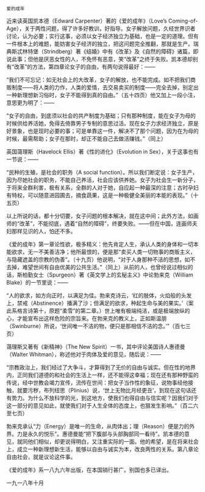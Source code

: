     爱的成年 

   近来读英国凯本德（Edward Carpenter）著的《爱的成年》（Love’s Coming-of-Age），关于两性问题，得了许多好教训，好指导。女子解放问题，久经世界识者讨论，认为必要；实行这事，必须以女子经济独立为基础，也是一定的道理。但有一件根本上的难题，能妨害女子经济的独立，把这问题完全推翻，那就是生产。瑞典斯忒林特堡（Strindberg）著《结婚》中有《改革》及《自然的障碍》诸篇，即说此事；但他是厌恶女性的人，不免怀有恶意，笑“改革”之终于失败。凯本德却别有“改革”的方法，第四章论女子的自由，有两句说得最好：——

   “我们不可忘记：如无社会上的大改革，女子的解放，也不能完成。如不把我们商贩制度——将人类的力作，人类的爱情，去交易卖买的制度——完全去掉，别定出一种新理想新习俗时，女子不能得到真的自由。”（五十四页）他又加上一段小注，意思更为明了：——

   “女子的自由，到底须以社会的共产制度为基础；只有那种制度，能在女子为母的时候供给养活她，免得去倚靠男子专制的意思过活。现在女子力求经济独立，原是好景象，也是现时必要的事；可是单靠这一件，解决不了那个问题，因为在为母的时候，最需帮助；女子在那时，却正不能自己去做活赚钱。”（同上）

   英国蔼理斯（Havelock Ellis）著《性的进化》（Evolution in Sex），关于这事也有一节说：——

   “民种的生殖，是社会的职务（A social function）。所以我们断定说：女子生产，因为尽她社会的职务，不能自己养活，社会应该供养她。女子为社会生一新分子，于将来全群利害，极有关系，全群的人对于她，自应起一种最深的注意；古时孕妇有特权，可以随意进园圃去，摘食蔬果，这是一种极健全美丽的本能的表现。”（十五页）

   以上所说的话，都十分切要，女子问题的根本解决，就在这中间；此外方法，如画师的“改革”，不能彻底，遇着“自然的障碍”，终要失败。——但在中国，连画师夫妇那样见识的人，怕还不多。

   《爱的成年》第一章论性欲，极多精义：他先肯定人生，承认人类的身体和一切本能欲求，无一不美善洁净；他所最恨的，便是那“卖买人类一切物事的商贩主义，与隐藏遮盖的宗教的伪善”。（十九页）他说明，“对于人身那种不洁的思想，如不去掉，难望世间有自由优美的公共生活。”（同上）从前的人，也曾经说过相似的话，斯柏勤女士（Spurgeon）著《英文学上的玄秘主义》中论勃来克（William Blake）的一节里说：——

   “人的欲求，如方向正时，以满足为佳。勃来克诗云，‘红的肢体，火焰般的头发上，禁戒（Abstinence）播满了沙；但满足的欲求，种起生命与美的果实。’（案此系格言诗第十，原题“柔雪”的第二章。）世上唯有极端纯洁，或是极端放纵的心，才能宣布出这样危险的宗旨来。在勃来克的教义上，正如斯温朋（Swinburne）所说，‘世间唯一不洁的物，便只是那相信不洁的念。’”（百七三页）

   蔼理斯又著有《新精神》（The New Spirit）一书，其中评论美国诗人惠德曼（Walter Whitman），称述他对于肉体及爱的意见，随后说：——

   “宗教政治上，我们经过了大争斗，才算得到了无价的自由与诚实。但在性的地界内，正同我们道德的和社会的生活上一样，还不能得这幸福；现在还有那种野蛮的传说，经中世教会竭力宣传，流传在世间：把女子当作性的象征，说物事经他接触，就要污秽，布列纽思（Plinius）说，‘世上无物比月经更丑’，到现在这句话还有势力。为什么不放科学的光，到这地方，使我们也得自由与信实呢？因我们对于这一部分的意见如此，就使我们对于人生全体的态度上，也狠发生影响。”（百二六至七页）

   勃来克承认“力（Energy）是唯一的生命，从肉体出；理（Reason）便是力的外界。力是永久的悦乐”。惠德曼能“把下腹部与头部胸部同一看待”。凯本德的意见，就同他们相似，却更说得明白，又注重实际的一面。他的希望，是在将来社会上，成立一种新理想新生活，能够以自由与诚实为本，改良两性的关系。第八章论自由社会，就是议论这件事。

   《爱的成年》系一八九六年出版，在本国销行甚广。别国也多已译出。

   一九一八年十月

